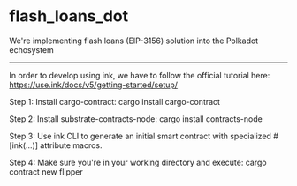 # flash_loans_dot
We're implementing flash loans (EIP-3156) solution into the Polkadot echosystem

---

In order to develop using ink, we have to follow the official tutorial here: https://use.ink/docs/v5/getting-started/setup/

Step 1: Install cargo-contract: cargo install cargo-contract

Step 2: Install substrate-contracts-node: cargo install contracts-node

Step 3: Use ink CLI to generate an initial smart contract with specialized #[ink(…)] attribute macros.

Step 4: Make sure you're in your working directory and execute: cargo contract new flipper